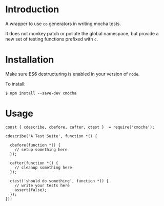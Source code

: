 # Introduction

A wrapper to use `co` generators in writing mocha tests.

It does not monkey patch or pollute the global namespace, but
provide a new set of testing functions prefixed with `c`.


# Installation

Make sure ES6 destructuring is enabled in your version of `node`.

To install:

    $ npm install --save-dev cmocha


# Usage

    const { cdescribe, cbefore, cafter, ctest }  = require('cmocha');

    cdescribe('A Test Suite', function *() {
    
      cbefore(function *() {
        // setup something here
      });
    
      cafter(function *() {
        // cleanup something here
      });
    
      ctest('should do something', function *() {
        // write your tests here
        assert(false);
      });
    });

